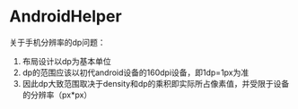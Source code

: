 # AndroidHelper
关于手机分辨率的dp问题：
1. 布局设计以dp为基本单位
2. dp的范围应该以初代android设备的160dpi设备，即1dp=1px为准
3. 因此dp大致范围取决于density和dp的乘积即实际所占像素值，并受限于设备的分辨率（px*px）
